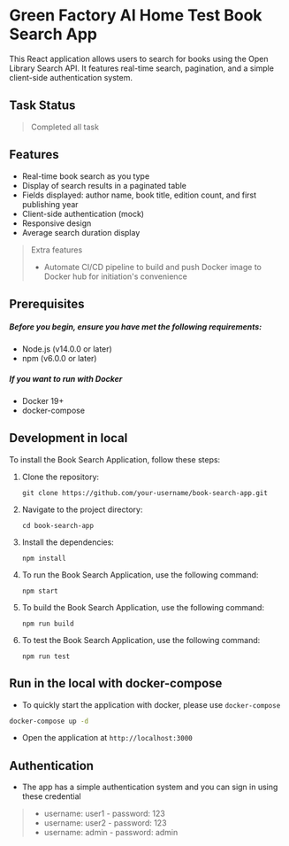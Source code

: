 # Green Factory AI Home Test Book Search App

This React application allows users to search for books using the Open Library Search API. It features real-time search, pagination, and a simple client-side authentication system.

## Task Status

> Completed all task

## Features

- Real-time book search as you type
- Display of search results in a paginated table
- Fields displayed: author name, book title, edition count, and first publishing year
- Client-side authentication (mock)
- Responsive design
- Average search duration display

> Extra features
>
> - Automate CI/CD pipeline to build and push Docker image to Docker hub for initiation's convenience

## Prerequisites

##### Before you begin, ensure you have met the following requirements:

- Node.js (v14.0.0 or later)
- npm (v6.0.0 or later)

##### If you want to run with Docker

- Docker 19+
- docker-compose

## Development in local

To install the Book Search Application, follow these steps:

1. Clone the repository:

   ```
   git clone https://github.com/your-username/book-search-app.git
   ```

2. Navigate to the project directory:

   ```
   cd book-search-app
   ```

3. Install the dependencies:

   ```
   npm install
   ```

4. To run the Book Search Application, use the following command:

   ```
   npm start
   ```

5. To build the Book Search Application, use the following command:

   ```
   npm run build
   ```

6. To test the Book Search Application, use the following command:

   ```
   npm run test
   ```

## Run in the local with docker-compose

- To quickly start the application with docker, please use `docker-compose`

```bash
docker-compose up -d
```

- Open the application at `http://localhost:3000`

## Authentication

- The app has a simple authentication system and you can sign in using these credential

> - username: user1 - password: 123
> - username: user2 - password: 123
> - username: admin - password: admin

